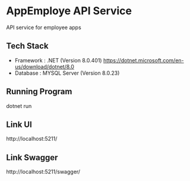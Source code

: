 # AppEmploye API Service
API service for employee apps

## Tech Stack
- Framework : .NET (Version 8.0.401) https://dotnet.microsoft.com/en-us/download/dotnet/8.0
- Database : MYSQL Server (Version 8.0.23)

## Running Program
dotnet run

## Link UI
http://localhost:5211/

## Link Swagger 
http://localhost:5211/swagger/
